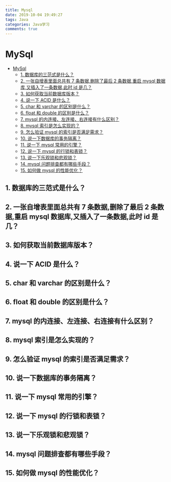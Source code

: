 ```yaml
---
title: Mysql
date: 2019-10-04 19:49:27
tags: Java
categories: Java学习
comments: true
---
```

# MySql

<!-- TOC -->

- [MySql](#mysql)
    - [1. 数据库的三范式是什么？](#1-数据库的三范式是什么)
    - [2. 一张自增表里面总共有 7 条数据,删除了最后 2 条数据,重启 mysql 数据库,又插入了一条数据,此时 id 是几？](#2-一张自增表里面总共有-7-条数据删除了最后-2-条数据重启-mysql-数据库又插入了一条数据此时-id-是几)
    - [3. 如何获取当前数据库版本？](#3-如何获取当前数据库版本)
    - [4. 说一下 ACID 是什么？](#4-说一下-acid-是什么)
    - [5. char 和 varchar 的区别是什么？](#5-char-和-varchar-的区别是什么)
    - [6. float 和 double 的区别是什么？](#6-float-和-double-的区别是什么)
    - [7. mysql 的内连接、左连接、右连接有什么区别？](#7-mysql-的内连接左连接右连接有什么区别)
    - [8. mysql 索引是怎么实现的？](#8-mysql-索引是怎么实现的)
    - [9. 怎么验证 mysql 的索引是否满足需求？](#9-怎么验证-mysql-的索引是否满足需求)
    - [10. 说一下数据库的事务隔离？](#10-说一下数据库的事务隔离)
    - [11. 说一下 mysql 常用的引擎？](#11-说一下-mysql-常用的引擎)
    - [12. 说一下 mysql 的行锁和表锁？](#12-说一下-mysql-的行锁和表锁)
    - [13. 说一下乐观锁和悲观锁？](#13-说一下乐观锁和悲观锁)
    - [14. mysql 问题排查都有哪些手段？](#14-mysql-问题排查都有哪些手段)
    - [15. 如何做 mysql 的性能优化？](#15-如何做-mysql-的性能优化)

<!-- /TOC -->

## 1. 数据库的三范式是什么？

## 2. 一张自增表里面总共有 7 条数据,删除了最后 2 条数据,重启 mysql 数据库,又插入了一条数据,此时 id 是几？

## 3. 如何获取当前数据库版本？

## 4. 说一下 ACID 是什么？

## 5. char 和 varchar 的区别是什么？

## 6. float 和 double 的区别是什么？

## 7. mysql 的内连接、左连接、右连接有什么区别？

## 8. mysql 索引是怎么实现的？

## 9. 怎么验证 mysql 的索引是否满足需求？

## 10. 说一下数据库的事务隔离？

## 11. 说一下 mysql 常用的引擎？

## 12. 说一下 mysql 的行锁和表锁？

## 13. 说一下乐观锁和悲观锁？

## 14. mysql 问题排查都有哪些手段？

## 15. 如何做 mysql 的性能优化？
